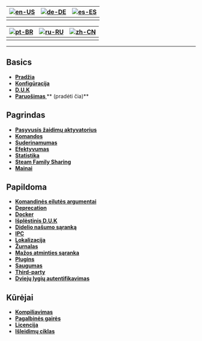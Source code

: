 | [![en-US](https://raw.githubusercontent.com/hjnilsson/country-flags/master/png100px/us.png)](https://github.com/JustArchiNET/ArchiSteamFarm/wiki/Home) | [![de-DE](https://raw.githubusercontent.com/hjnilsson/country-flags/master/png100px/de.png)](https://github.com/JustArchiNET/ArchiSteamFarm/wiki/Home-de-DE) | [![es-ES](https://raw.githubusercontent.com/hjnilsson/country-flags/master/png100px/es.png)](https://github.com/JustArchiNET/ArchiSteamFarm/wiki/Home-es-ES) |
| ------------------------------------------------------------------------------------------------------------------------------------------------------ | ------------------------------------------------------------------------------------------------------------------------------------------------------------ | ------------------------------------------------------------------------------------------------------------------------------------------------------------ |
|                                                                                                                                                        |                                                                                                                                                              |                                                                                                                                                              |

| [![pt-BR](https://raw.githubusercontent.com/hjnilsson/country-flags/master/png100px/br.png)](https://github.com/JustArchiNET/ArchiSteamFarm/wiki/Home-pt-BR) | [![ru-RU](https://raw.githubusercontent.com/hjnilsson/country-flags/master/png100px/ru.png)](https://github.com/JustArchiNET/ArchiSteamFarm/wiki/Home-ru-RU) | [![zh-CN](https://raw.githubusercontent.com/hjnilsson/country-flags/master/png100px/cn.png)](https://github.com/JustArchiNET/ArchiSteamFarm/wiki/Home-zh-CN) |
| ------------------------------------------------------------------------------------------------------------------------------------------------------------ | ------------------------------------------------------------------------------------------------------------------------------------------------------------ | ------------------------------------------------------------------------------------------------------------------------------------------------------------ |
|                                                                                                                                                              |                                                                                                                                                              |                                                                                                                                                              |

* * *

## Basics

* **[Pradžia](https://github.com/JustArchiNET/ArchiSteamFarm/wiki/Home)**
* **[Konfigūracija](https://github.com/JustArchiNET/ArchiSteamFarm/wiki/Configuration)**
* **[D.U.K](https://github.com/JustArchiNET/ArchiSteamFarm/wiki/FAQ)**
* **[ Paruošimas ](https://github.com/JustArchiNET/ArchiSteamFarm/wiki/Setting-up)**** (pradėti čia)**

## Pagrindas

* **[Pasyvusis žaidimų aktyvatorius](https://github.com/JustArchiNET/ArchiSteamFarm/wiki/Background-games-redeemer)**
* **[Komandos](https://github.com/JustArchiNET/ArchiSteamFarm/wiki/Commands)**
* **[Suderinamumas](https://github.com/JustArchiNET/ArchiSteamFarm/wiki/Compatibility)**
* **[Efektyvumas](https://github.com/JustArchiNET/ArchiSteamFarm/wiki/Performance)**
* **[Statistika](https://github.com/JustArchiNET/ArchiSteamFarm/wiki/Statistics)**
* **[Steam Family Sharing](https://github.com/JustArchiNET/ArchiSteamFarm/wiki/Steam-Family-Sharing)**
* **[Mainai](https://github.com/JustArchiNET/ArchiSteamFarm/wiki/Trading)**

## Papildoma

* **[Komandinės eilutės argumentai](https://github.com/JustArchiNET/ArchiSteamFarm/wiki/Command-line-arguments)**
* **[Deprecation](https://github.com/JustArchiNET/ArchiSteamFarm/wiki/Deprecation)**
* **[Docker](https://github.com/JustArchiNET/ArchiSteamFarm/wiki/Docker)**
* **[Išplėstinis D.U.K](https://github.com/JustArchiNET/ArchiSteamFarm/wiki/Extended-FAQ)**
* **[Didelio našumo sąranką](https://github.com/JustArchiNET/ArchiSteamFarm/wiki/High-performance-setup)**
* **[IPC](https://github.com/JustArchiNET/ArchiSteamFarm/wiki/IPC)**
* **[Lokalizacija](https://github.com/JustArchiNET/ArchiSteamFarm/wiki/Localization)**
* **[Žurnalas](https://github.com/JustArchiNET/ArchiSteamFarm/wiki/Logging)**
* **[Mažos atminties sąranka](https://github.com/JustArchiNET/ArchiSteamFarm/wiki/Low-memory-setup)**
* **[Plugins](https://github.com/JustArchiNET/ArchiSteamFarm/wiki/Plugins)**
* **[Saugumas](https://github.com/JustArchiNET/ArchiSteamFarm/wiki/Security)**
* **[Third-party](https://github.com/JustArchiNET/ArchiSteamFarm/wiki/Third-party)**
* **[Dviejų lygių autentifikavimas](https://github.com/JustArchiNET/ArchiSteamFarm/wiki/Two-factor-authentication)**

## Kūrėjai

* **[Kompiliavimas](https://github.com/JustArchiNET/ArchiSteamFarm/wiki/Compilation)**
* **[Pagalbinės gairės](https://github.com/JustArchiNET/ArchiSteamFarm/blob/master/.github/CONTRIBUTING.md)**
* **[Licencija](https://github.com/JustArchiNET/ArchiSteamFarm/wiki/License)**
* **[Išleidimų ciklas](https://github.com/JustArchiNET/ArchiSteamFarm/wiki/Release-cycle)**